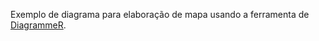 Exemplo de diagrama para elaboração de mapa usando a ferramenta de [DiagrammeR](https://rich-iannone.github.io/DiagrammeR/).
